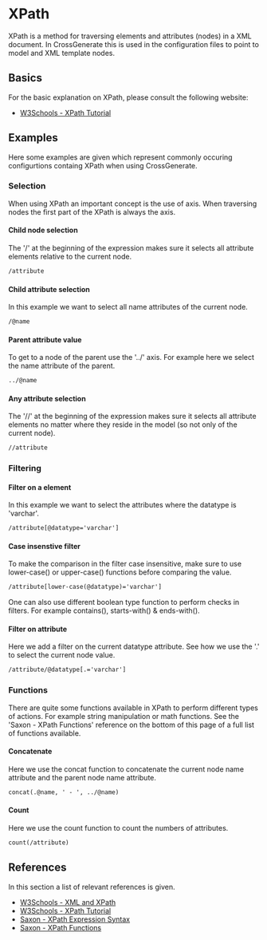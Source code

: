 # XPath
XPath is a method for traversing elements and attributes (nodes) in a XML document. In CrossGenerate this is used in the configuration files to point to model and XML template nodes.

## Basics
For the basic explanation on XPath, please consult the following website:

- <a href="https://www.w3schools.com/xml/xpath_intro.asp" target="_blank">W3Schools - XPath Tutorial</a>

## Examples
Here some examples are given which represent commonly occuring configurtions containg XPath when using CrossGenerate.

### Selection
When using XPath an important concept is the use of axis. When traversing nodes the first part of the XPath is always the axis.

#### Child node selection
The '/' at the beginning of the expression makes sure it selects all attribute elements relative to the current node.
``` xml
/attribute
```

#### Child attribute selection
In this example we want to select all name attributes of the current node.
``` xml
/@name
```

#### Parent attribute value
To get to a node of the parent use the '../' axis. For example here we select the name attribute of the parent.
``` xml
../@name
```

#### Any attribute selection
The '//' at the beginning of the expression makes sure it selects all attribute elements no matter where they reside in the model (so not only of the current node).
``` xml
//attribute
```

### Filtering

#### Filter on a element
In this example we want to select the attributes where the datatype is 'varchar'.
``` xml
/attribute[@datatype='varchar']
```

#### Case insenstive filter
To make the comparison in the filter case insensitive, make sure to use lower-case() or upper-case() functions before comparing the value.
``` xml
/attribute[lower-case(@datatype)='varchar']
```
One can also use different boolean type function to perform checks in filters. For example contains(), starts-with() & ends-with().

#### Filter on attribute
Here we add a filter on the current datatype attribute. See how we use the '.' to select the current node value.
``` xml
/attribute/@datatype[.='varchar']
```

### Functions
There are quite some functions available in XPath to perform different types of actions. For example string manipulation or math functions. See the 'Saxon - XPath Functions' reference on the bottom of this page of a full list of functions available.

#### Concatenate
Here we use the concat function to concatenate the current node name attribute and the parent node name attribute.
``` xml
concat(.@name, ' - ', ../@name)
```

#### Count
Here we use the count function to count the numbers of attributes.
``` xml
count(/attribute)
```

## References
In this section a list of relevant references is given.

- <a href="https://www.w3schools.com/xml/xml_xpath.asp" target="_blank">W3Schools - XML and XPath</a>
- <a href="https://www.w3schools.com/xml/xpath_intro.asp" target="_blank">W3Schools - XPath Tutorial</a>
- <a href="https://www.saxonica.com/html/documentation/expressions/" target="_blank">Saxon - XPath Expression Syntax</a>
- <a href="https://www.saxonica.com/html/documentation/functions/fn/" target="_blank">Saxon - XPath Functions</a>
